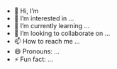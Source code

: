 - 👋 Hi, I’m 
- 👀 I’m interested in ...
- 🌱 I’m currently learning ...
- 💞️ I’m looking to collaborate on ...
- 📫 How to reach me ...
- 😄 Pronouns: ...
- ⚡ Fun fact: ...

<!---
kribeira/kribeira is a ✨ special ✨ repository because its `README.md` (this file) appears on your GitHub profile.
You can click the Preview link to take a look at your changes.
--->
